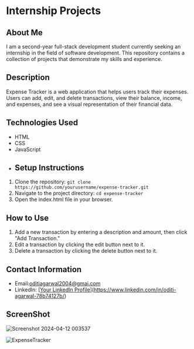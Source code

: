 
# Internship Projects

## About Me
I am a second-year full-stack development student currently seeking an internship in the field of software development. This repository contains a collection of projects that demonstrate my skills and experience.
## Description
Expense Tracker is a web application that helps users track their expenses. Users can add, edit, and delete transactions, view their balance, income, and expenses, and see a visual representation of their financial data.

## Technologies Used
- HTML
- CSS
- JavaScript
- ## Setup Instructions
1. Clone the repository: `git clone https://github.com/yourusername/expense-tracker.git`
2. Navigate to the project directory: `cd expense-tracker`
3. Open the index.html file in your browser.

## How to Use
1. Add a new transaction by entering a description and amount, then click "Add Transaction."
2. Edit a transaction by clicking the edit button next to it.
3. Delete a transaction by clicking the delete button next to it.

## Contact Information
- Email:oditiagarwal2004@gmai.com
- LinkedIn: [[Your LinkedIn Profile](https://www.linkedin.com/in/yourprofile/)](https://www.linkedin.com/in/oditi-agarwal-78b74127b/)

## ScreenShot

![Screenshot 2024-04-12 003537](https://github.com/OditiAgarwal/Code_Alpha_ExpenseTracker/assets/141148885/3d711fc4-89ff-401a-bddb-c4cfbe3587d9)

![ExpenseTracker](https://github.com/OditiAgarwal/Code_Alpha_ExpenseTracker/assets/141148885/fa385763-b5cf-4deb-8a47-6e2a6ec6c860)

